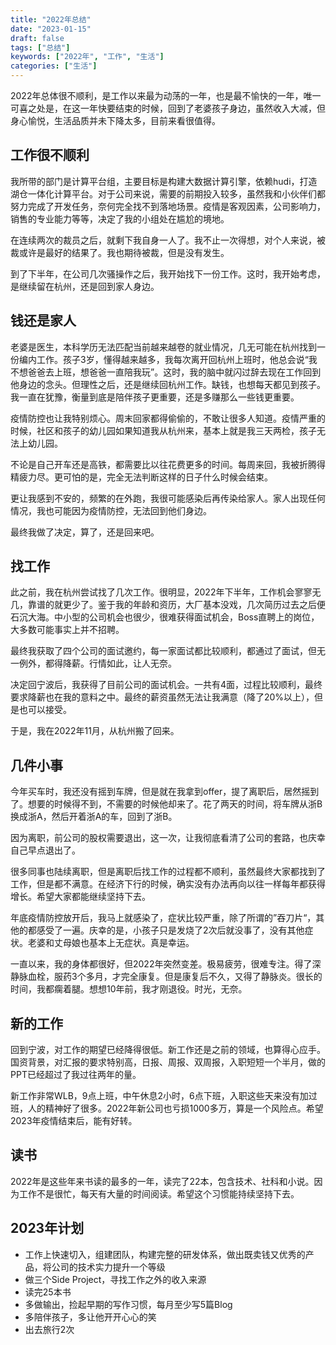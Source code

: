 ```yaml
---
title: "2022年总结"
date: "2023-01-15"
draft: false
tags: ["总结"]
keywords: ["2022年", "工作", "生活"]
categories: ["生活"]
---
```


2022年总体很不顺利，是工作以来最为动荡的一年，也是最不愉快的一年，唯一可喜之处是，在这一年快要结束的时候，回到了老婆孩子身边，虽然收入大减，但身心愉悦，生活品质并未下降太多，目前来看很值得。

## 工作很不顺利

我所带的部门是计算平台组，主要目标是构建大数据计算引擎，依赖hudi，打造湖仓一体化计算平台。对于公司来说，需要的前期投入较多，虽然我和小伙伴们都努力完成了开发任务，奈何完全找不到落地场景。疫情是客观因素，公司影响力，销售的专业能力等等，决定了我的小组处在尴尬的境地。

在连续两次的裁员之后，就剩下我自身一人了。我不止一次得想，对个人来说，被裁或许是最好的结果了。我也期待被裁，但是没有发生。

到了下半年，在公司几次骚操作之后，我开始找下一份工作。这时，我开始考虑，是继续留在杭州，还是回到家人身边。

## 钱还是家人

老婆是医生，本科学历无法匹配当前越来越卷的就业情况，几无可能在杭州找到一份编内工作。孩子3岁，懂得越来越多，我每次离开回杭州上班时，他总会说“我不想爸爸去上班，想爸爸一直陪我玩”。这时，我的脑中就闪过辞去现在工作回到他身边的念头。但理性之后，还是继续回杭州工作。缺钱，也想每天都见到孩子。我一直在犹豫，衡量到底是陪伴孩子更重要，还是多赚那么一些钱更重要。

疫情防控也让我特别烦心。周末回家都得偷偷的，不敢让很多人知道。疫情严重的时候，社区和孩子的幼儿园如果知道我从杭州来，基本上就是我三天两检，孩子无法上幼儿园。

不论是自己开车还是高铁，都需要比以往花费更多的时间。每周来回，我被折腾得精疲力尽。更可怕的是，完全无法判断这样的日子什么时候会结束。

更让我感到不安的，频繁的在外跑，我很可能感染后再传染给家人。家人出现任何情况，我也可能因为疫情防控，无法回到他们身边。

最终我做了决定，算了，还是回来吧。

## 找工作

此之前，我在杭州尝试找了几次工作。很明显，2022年下半年，工作机会寥寥无几，靠谱的就更少了。鉴于我的年龄和资历，大厂基本没戏，几次简历过去之后便石沉大海。中小型的公司机会也很少，很难获得面试机会，Boss直聘上的岗位，大多数可能事实上并不招聘。

最终我获取了四个公司的面试邀约，每一家面试都比较顺利，都通过了面试，但无一例外，都得降薪。行情如此，让人无奈。

决定回宁波后，我获得了目前公司的面试机会。一共有4面，过程比较顺利，最终要求降薪也在我的意料之中。最终的薪资虽然无法让我满意（降了20%以上），但是也可以接受。

于是，我在2022年11月，从杭州搬了回来。

## 几件小事

今年买车时，我还没有摇到车牌，但是就在我拿到offer，提了离职后，居然摇到了。想要的时候得不到，不需要的时候他却来了。花了两天的时间，将车牌从浙B换成浙A，然后开着浙A的车，回到了浙B。

因为离职，前公司的股权需要退出，这一次，让我彻底看清了公司的套路，也庆幸自己早点退出了。

很多同事也陆续离职，但是离职后找工作的过程都不顺利，虽然最终大家都找到了工作，但是都不满意。在经济下行的时候，确实没有办法再向以往一样每年都获得增长。希望大家都能继续坚持下去。

年底疫情防控放开后，我马上就感染了，症状比较严重，除了所谓的”吞刀片“，其他的都感受了一遍。庆幸的是，小孩子只是发烧了2次后就没事了，没有其他症状。老婆和丈母娘也基本上无症状。真是幸运。

一直以来，我的身体都很好，但2022年突然变差。极易疲劳，很难专注。得了深静脉血栓，服药3个多月，才完全康复。但是康复后不久，又得了静脉炎。很长的时间，我都瘸着腿。想想10年前，我才刚退役。时光，无奈。

## 新的工作

回到宁波，对工作的期望已经降得很低。新工作还是之前的领域，也算得心应手。国资背景，对汇报的要求特别高，日报、周报、双周报，入职短短一个半月，做的PPT已经超过了我过往两年的量。

新工作非常WLB，9点上班，中午休息2小时，6点下班，入职这些天来没有加过班，人的精神好了很多。2022年新公司也亏损1000多万，算是一个风险点。希望2023年疫情结束后，能有好转。

## 读书

2022年是这些年来书读的最多的一年，读完了22本，包含技术、社科和小说。因为工作不是很忙，每天有大量的时间阅读。希望这个习惯能持续坚持下去。

## 2023年计划

- 工作上快速切入，组建团队，构建完整的研发体系，做出既卖钱又优秀的产品，将公司的技术实力提升一个等级
- 做三个Side Project，寻找工作之外的收入来源
- 读完25本书
- 多做输出，捡起早期的写作习惯，每月至少写5篇Blog
- 多陪伴孩子，多让他开开心心的笑
- 出去旅行2次



